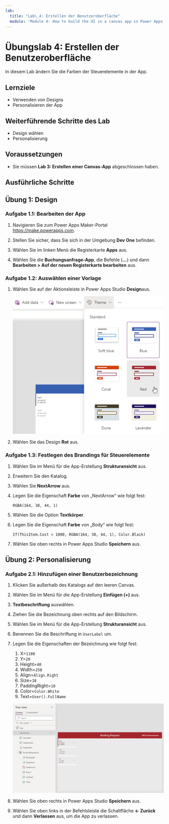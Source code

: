 ```yaml
---
lab:
  title: "Lab\_4: Erstellen der Benutzeroberfläche"
  module: 'Module 4: How to build the UI in a canvas app in Power Apps'
---
```


# Übungslab 4: Erstellen der Benutzeroberfläche

In diesem Lab ändern Sie die Farben der Steuerelemente in der App.

## Lernziele

- Verwenden von Designs
- Personalisieren der App

## Weiterführende Schritte des Lab

- Design wählen
- Personalisierung
  
## Voraussetzungen

- Sie müssen **Lab 3: Erstellen einer Canvas-App** abgeschlossen haben.

## Ausführliche Schritte

## Übung 1: Design

### Aufgabe 1.1: Bearbeiten der App

1. Navigieren Sie zum Power Apps Maker-Portal <https://make.powerapps.com>.

1. Stellen Sie sicher, dass Sie sich in der Umgebung **Dev One** befinden.

1. Wählen Sie im linken Menü die Registerkarte **Apps** aus.

1. Wählen Sie die **Buchungsanfrage-App**, die Befehle (**...**) und dann **Bearbeiten > Auf der neuen Registerkarte bearbeiten** aus.

### Aufgabe 1.2: Auswählen einer Vorlage

1. Wählen Sie auf der Aktionsleiste in Power Apps Studio **Design**aus.

    ![Screenshot: Auswahl von „Design“](../media/select-theme.png)

1. Wählen Sie das Design **Rot** aus.

### Aufgabe 1.3: Festlegen des Brandings für Steuerelemente

1. Wählen Sie im Menü für die App-Erstellung **Strukturansicht** aus.

1. Erweitern Sie den Katalog.

1. Wählen Sie **NextArrow** aus.

1. Legen Sie die Eigenschaft **Farbe** von „NextArrow“ wie folgt fest:

    ```powerappsfl
    RGBA(164, 38, 44, 1)
    ```

1. Wählen Sie die Option **Textkörper**.

1. Legen Sie die Eigenschaft **Farbe** von „Body“ wie folgt fest:

    ```powerappsfl
    If(ThisItem.Cost > 1000, RGBA(164, 38, 44, 1), Color.Black)
    ```

1. Wählen Sie oben rechts in Power Apps Studio **Speichern** aus.

## Übung 2: Personalisierung

### Aufgabe 2.1: Hinzufügen einer Benutzerbezeichnung

1. Klicken Sie außerhalb des Katalogs auf den leeren Canvas.

1. Wählen Sie im Menü für die App-Erstellung **Einfügen (+)** aus.

1. **Textbeschriftung** auswählen.

1. Ziehen Sie die Bezeichnung oben rechts auf den Bildschirm.

1. Wählen Sie im Menü für die App-Erstellung **Strukturansicht** aus.

1. Benennen Sie die Beschriftung in `UserLabel` um.

1. Legen Sie die Eigenschaften der Bezeichnung wie folgt fest:

   1. X=`1100`
   1. Y=`20`
   1. Height=`40`
   1. Width=`250`
   1. Align=`Align.Right`
   1. Size=`18`
   1. PaddingRight=`10`
   1. Color=`Color.White`
   1. Text=`User().FullName`

    ![Screenshot: Hauptbildschirm mit Personalisierung.](../media/main-screen-personalized.png)

1. Wählen Sie oben rechts in Power Apps Studio **Speichern** aus.

1. Wählen Sie oben links in der Befehlsleiste die Schaltfläche **<- Zurück** und dann **Verlassen** aus, um die App zu verlassen.
